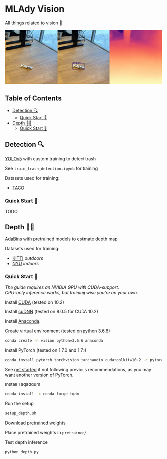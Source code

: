 # MLAdy Vision <!-- omit in toc -->

All things related to vision 👀

![vision](docs/vision.jpg)

## Table of Contents <!-- omit in toc -->

- [Detection 🔍](#detection-)
  - [Quick Start 🚀](#quick-start-)
- [Depth 🤽‍♂️](#depth-️)
  - [Quick Start 🚀](#quick-start--1)

## Detection 🔍

[YOLOv5](https://github.com/ultralytics/yolov5) with custom training to detect trash

See `train_trash_detection.ipynb` for training

Datasets used for training:

- [TACO](http://tacodataset.org/)

### Quick Start 🚀

TODO

## Depth 🤽‍♂️

[AdaBins](https://github.com/shariqfarooq123/AdaBins) with pretrained models to estimate depth map

Datasets used for training:

- [KITTI](http://www.cvlibs.net/datasets/kitti/eval_depth_all.php) *outdoors*
- [NYU](https://cs.nyu.edu/~silberman/datasets/nyu_depth_v2.html) *indoors*


### Quick Start 🚀

_The guide requires an NVIDIA GPU with CUDA-support._  
_CPU-only inference works, but training wise you're on your own._

Install [CUDA](https://developer.nvidia.com/cuda-toolkit-archive) (tested on 10.2)

Install [cuDNN](https://developer.nvidia.com/rdp/cudnn-download) (tested on 8.0.5 for CUDA 10.2)

Install [Anaconda](https://www.anaconda.com/products/individual).

Create virtual environment (tested on python 3.6.6)

```sh
conda create -n vision python=3.6.6 anaconda
```

Install PyTorch (tested on 1.7.0 and 1.7.1)

```sh
conda install pytorch torchvision torchaudio cudatoolkit=10.2 -c pytorch
```

See [get started](https://pytorch.org/get-started/locally/) if not following previous recommendations, as you may want another version of PyTorch.

Install Taqaddum

```sh
conda install -c conda-forge tqdm
```

Run the setup

```sh
setup_depth.sh
```

[Download pretrained weights](https://drive.google.com/drive/folders/1nYyaQXOBjNdUJDsmJpcRpu6oE55aQoLA?usp=sharing)

Place pretrained weights in `pretrained/`

Test depth inference

```sh
python depth.py
```
